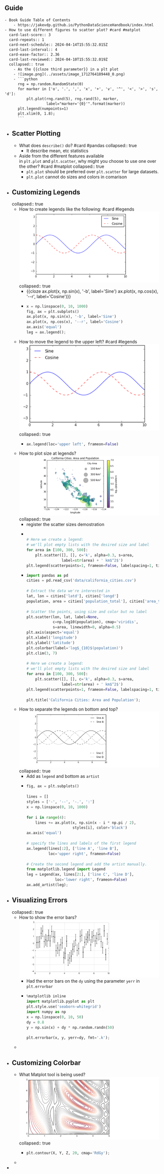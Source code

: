 ## Guide
	- Book Guide Table of Contents
		- https://jakevdp.github.io/PythonDataScienceHandbook/index.html
	- How to use different figures to scatter plot? #card #matplot
	  card-last-score:: 3
	  card-repeats:: 1
	  card-next-schedule:: 2024-04-14T15:55:32.015Z
	  card-last-interval:: 4
	  card-ease-factor:: 2.36
	  card-last-reviewed:: 2024-04-10T15:55:32.019Z
	  collapsed:: true
		- As the {{cloze third parameter}} in a plt plot
		- ![image.png](../assets/image_1712764189448_0.png)
		- ```python
		  rng = np.random.RandomState(0)
		  for marker in ['o', '.', ',', 'x', '+', 'v', '^', '<', '>', 's', 'd']:
		      plt.plot(rng.rand(5), rng.rand(5), marker,
		               label="marker='{0}'".format(marker))
		  plt.legend(numpoints=1)
		  plt.xlim(0, 1.8);
		  ```
- ## Scatter Plotting
	- What does `describe()` do? #card #pandas
	  collapsed:: true
		- It describe mean, etc statistics
	- Aside from the different features available in `plt.plot` and `plt.scatter`, why might you choose to use one over the other? #card #matplot
	  collapsed:: true
		- `plt.plot` should be preferred over `plt.scatter` for large datasets.
		- `plt.plot` cannot do sizes and colors in comarison
- ## Customizing Legends
  collapsed:: true
	- How to create legends like the following: #card #legends ![image.png](../assets/image_1712765417139_0.png)
	  collapsed:: true
		- {{cloze ax.plot(x, np.sin(x), '-b', label='Sine')
		  ax.plot(x, np.cos(x), '--r', label='Cosine')}}
		- ```python
		  x = np.linspace(0, 10, 1000)
		  fig, ax = plt.subplots()
		  ax.plot(x, np.sin(x), '-b', label='Sine')
		  ax.plot(x, np.cos(x), '--r', label='Cosine')
		  ax.axis('equal')
		  leg = ax.legend();
		  ```
	- How to move the legend to the upper left? #card #legends ![image.png](../assets/image_1712765720396_0.png)
	  collapsed:: true
		- ```python
		  ax.legend(loc='upper left', frameon=False)
		  ```
	- How to plot size at legends? ![image.png](../assets/image_1712769039489_0.png)
	  collapsed:: true
		- register the scatter sizes demostration
		- ```python
		  
		  # Here we create a legend:
		  # we'll plot empty lists with the desired size and label
		  for area in [100, 300, 500]:
		      plt.scatter([], [], c='k', alpha=0.3, s=area,
		                  label=str(area) + ' km$^2$')
		  plt.legend(scatterpoints=1, frameon=False, labelspacing=1, title='City Area')
		  
		  ```
		- ```python
		  import pandas as pd
		  cities = pd.read_csv('data/california_cities.csv')
		  
		  # Extract the data we're interested in
		  lat, lon = cities['latd'], cities['longd']
		  population, area = cities['population_total'], cities['area_total_km2']
		  
		  # Scatter the points, using size and color but no label
		  plt.scatter(lon, lat, label=None,
		              c=np.log10(population), cmap='viridis',
		              s=area, linewidth=0, alpha=0.5)
		  plt.axis(aspect='equal')
		  plt.xlabel('longitude')
		  plt.ylabel('latitude')
		  plt.colorbar(label='log$_{10}$(population)')
		  plt.clim(3, 7)
		  
		  # Here we create a legend:
		  # we'll plot empty lists with the desired size and label
		  for area in [100, 300, 500]:
		      plt.scatter([], [], c='k', alpha=0.3, s=area,
		                  label=str(area) + ' km$^2$')
		  plt.legend(scatterpoints=1, frameon=False, labelspacing=1, title='City Area')
		  
		  plt.title('California Cities: Area and Population');
		  ```
	- How to separate the legends on bottom and top? ![image.png](../assets/image_1712769552747_0.png)
	  collapsed:: true
		- Add as `legend` and bottom as `artist`
		- ```python
		  fig, ax = plt.subplots()
		  
		  lines = []
		  styles = ['-', '--', '-.', ':']
		  x = np.linspace(0, 10, 1000)
		  
		  for i in range(4):
		      lines += ax.plot(x, np.sin(x - i * np.pi / 2),
		                       styles[i], color='black')
		  ax.axis('equal')
		  
		  # specify the lines and labels of the first legend
		  ax.legend(lines[:2], ['line A', 'line B'],
		            loc='upper right', frameon=False)
		  
		  # Create the second legend and add the artist manually.
		  from matplotlib.legend import Legend
		  leg = Legend(ax, lines[2:], ['line C', 'line D'],
		               loc='lower right', frameon=False)
		  ax.add_artist(leg);
		  ```
- ## Visualizing Errors
  collapsed:: true
	- How to show the error bars? ![image.png](../assets/image_1712770174468_0.png)
		- Had the error bars on the `dy` using the parameter `yerr` in `plt.errorbar`
		- ```python
		  %matplotlib inline
		  import matplotlib.pyplot as plt
		  plt.style.use('seaborn-whitegrid')
		  import numpy as np
		  x = np.linspace(0, 10, 50)
		  dy = 0.8
		  y = np.sin(x) + dy * np.random.randn(50)
		  
		  plt.errorbar(x, y, yerr=dy, fmt='.k');
		  ```
	-
- ## Customizing Colorbar
	- What Matplot tool is being used? ![image.png](../assets/image_1712770912101_0.png)
	  collapsed:: true
		- ```python
		  plt.contour(X, Y, Z, 20, cmap='RdGy');
		  ```
	-
-